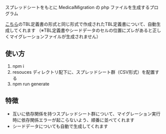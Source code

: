 スプレッドシートをもとに MedicalMigration の php ファイルを生成するプログラム

[こちら](https://docs.google.com/spreadsheets/d/1bkBvcbj78bSpwuDTxKqr-lEYjz5AvVZb_teegMgpcRo/edit?gid=1827191820#gid=1827191820)のTBL定義書の形式と同じ形式で作成されたTBL定義書について、自動生成してくれます
（※TBL定義書やシードデータのセルの位置にズレがあると正しくマイグレーションファイルが生成されません）

## 使い方

1. npm i
2. resouces ディレクトリ配下に、スプレッドシート群（CSV形式）を配置する
3. npm run generate

## 特徴
- 互いに依存関係を持つスプレッドシート群について、マイグレーション実行時に依存関係エラーが起こらないよう、順番に並べてくれます
- シードデータについても自動で生成してくれます

